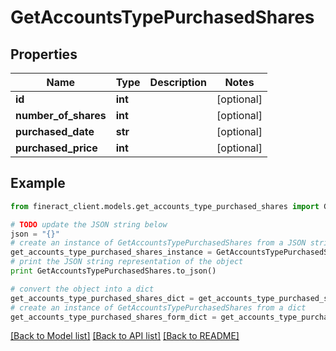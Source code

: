 # GetAccountsTypePurchasedShares


## Properties

Name | Type | Description | Notes
------------ | ------------- | ------------- | -------------
**id** | **int** |  | [optional] 
**number_of_shares** | **int** |  | [optional] 
**purchased_date** | **str** |  | [optional] 
**purchased_price** | **int** |  | [optional] 

## Example

```python
from fineract_client.models.get_accounts_type_purchased_shares import GetAccountsTypePurchasedShares

# TODO update the JSON string below
json = "{}"
# create an instance of GetAccountsTypePurchasedShares from a JSON string
get_accounts_type_purchased_shares_instance = GetAccountsTypePurchasedShares.from_json(json)
# print the JSON string representation of the object
print GetAccountsTypePurchasedShares.to_json()

# convert the object into a dict
get_accounts_type_purchased_shares_dict = get_accounts_type_purchased_shares_instance.to_dict()
# create an instance of GetAccountsTypePurchasedShares from a dict
get_accounts_type_purchased_shares_form_dict = get_accounts_type_purchased_shares.from_dict(get_accounts_type_purchased_shares_dict)
```
[[Back to Model list]](../README.md#documentation-for-models) [[Back to API list]](../README.md#documentation-for-api-endpoints) [[Back to README]](../README.md)



